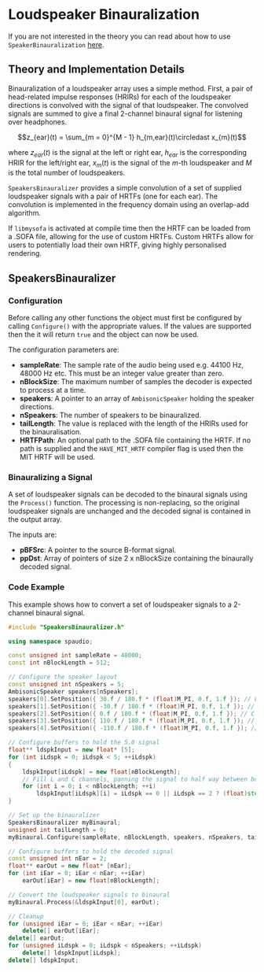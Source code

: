 # Loudspeaker Binauralization

If you are not interested in the theory you can read about how to use `SpeakerBinauralization` [here](#speakersbinauralizer).

## Theory and Implementation Details

Binauralization of a loudspeaker array uses a simple method.
First, a pair of head-related impulse responses (HRIRs) for each of the loudspeaker directions is convolved with the signal of that loudspeaker.
The convolved signals are summed to give a final 2-channel binaural signal for listening over headphones.

```math
z_{ear}(t) = \sum_{m = 0}^{M - 1} h_{m,ear}(t)\circledast x_{m}(t)
```

where $`z_{ear}(t)`$ is the signal at the left or right ear, $`h_{ear}`$ is the corresponding HRIR for the left/right ear, $`x_{m}(t)`$ is the signal of the $m$-th loudspeaker and $M$ is the total number of loudspeakers.

`SpeakersBinauralizer` provides a simple convolution of a set of supplied loudspeaker signals with a pair of HRTFs (one for each ear).
The convolution is implemented in the frequency domain using an overlap-add algorithm.

If `libmysofa` is activated at compile time then the HRTF can be loaded from a .SOFA file, allowing for the use of custom HRTFs.
Custom HRTFs allow for users to potentially load their own HRTF, giving highly personalised rendering.

## SpeakersBinauralizer

### Configuration

Before calling any other functions the object must first be configured by calling `Configure()` with the appropriate values. If the values are supported then the it will return `true` and the object can now be used.

The configuration parameters are:

- **sampleRate**: The sample rate of the audio being used e.g. 44100 Hz, 48000 Hz etc. This must be an integer value greater than zero.
- **nBlockSize**: The maximum number of samples the decoder is expected to process at a time.
- **speakers**: A pointer to an array of `AmbisonicSpeaker` holding the speaker directions.
- **nSpeakers**: The number of speakers to be binauralized.
- **tailLength**: The value is replaced with the length of the HRIRs used for the binauralisation.
- **HRTFPath**: An optional path to the .SOFA file containing the HRTF. If no path is supplied and the `HAVE_MIT_HRTF` compiler flag is used then the MIT HRTF will be used.

### Binauralizing a Signal

A set of loudspeaker signals can be decoded to the binaural signals using the `Process()` function. The processing is non-replacing, so the original loudspeaker signals are unchanged and the decoded signal is contained in the output array.

The inputs are:

- **pBFSrc**: A pointer to the source B-format signal.
- **ppDst**: Array of pointers of size 2 x nBlockSize containing the binaurally decoded signal.

### Code Example

This example shows how to convert a set of loudspeaker signals to a 2-channel binaural signal.

```c++
#include "SpeakersBinauralizer.h"

using namespace spaudio;

const unsigned int sampleRate = 48000;
const int nBlockLength = 512;

// Configure the speaker layout
const unsigned int nSpeakers = 5;
AmbisonicSpeaker speakers[nSpeakers];
speakers[0].SetPosition({ 30.f / 180.f * (float)M_PI, 0.f, 1.f }); // L
speakers[1].SetPosition({ -30.f / 180.f * (float)M_PI, 0.f, 1.f }); // R
speakers[2].SetPosition({ 0.f / 180.f * (float)M_PI, 0.f, 1.f }); // C
speakers[3].SetPosition({ 110.f / 180.f * (float)M_PI, 0.f, 1.f }); // Ls
speakers[4].SetPosition({ -110.f / 180.f * (float)M_PI, 0.f, 1.f }); // Rs

// Configure buffers to hold the 5.0 signal
float** ldspkInput = new float* [5];
for (int iLdspk = 0; iLdspk < 5; ++iLdspk)
{
    ldspkInput[iLdspk] = new float[nBlockLength];
    // Fill L and C channels, panning the signal to half way between both speakers
    for (int i = 0; i < nBlockLength; ++i)
        ldspkInput[iLdspk][i] = iLdspk == 0 || iLdspk == 2 ? (float)std::sin((float)M_PI * 2.f * 440.f * (float)i / (float)sampleRate) : 0.f;
}

// Set up the binauralizer
SpeakersBinauralizer myBinaural;
unsigned int tailLength = 0;
myBinaural.Configure(sampleRate, nBlockLength, speakers, nSpeakers, tailLength);

// Configure buffers to hold the decoded signal
const unsigned int nEar = 2;
float** earOut = new float* [nEar];
for (int iEar = 0; iEar < nEar; ++iEar)
    earOut[iEar] = new float[nBlockLength];

// Convert the loudspeaker signals to binaural
myBinaural.Process(&ldspkInput[0], earOut);

// Cleanup
for (unsigned iEar = 0; iEar < nEar; ++iEar)
    delete[] earOut[iEar];
delete[] earOut;
for (unsigned iLdspk = 0; iLdspk < nSpeakers; ++iLdspk)
    delete[] ldspkInput[iLdspk];
delete[] ldspkInput;
```
